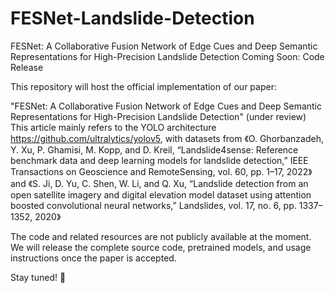 # FESNet-Landslide-Detection
FESNet: A Collaborative Fusion Network of Edge Cues and Deep Semantic Representations for High-Precision Landslide Detection
Coming Soon: Code Release

This repository will host the official implementation of our paper:

"FESNet: A Collaborative Fusion Network of Edge Cues and Deep Semantic Representations for High-Precision Landslide Detection" (under review)
This article mainly refers to the YOLO architecture https://github.com/ultralytics/yolov5, with datasets from 
《O. Ghorbanzadeh, Y. Xu, P. Ghamisi, M. Kopp, and D. Kreil, “Landslide4sense: Reference benchmark data and deep learning models for landslide detection,” IEEE Transactions on Geoscience and RemoteSensing, vol. 60, pp. 1–17, 2022》 and 《S. Ji, D. Yu, C. Shen, W. Li, and Q. Xu, “Landslide detection from an open satellite imagery and digital elevation model dataset using attention boosted convolutional neural networks,” Landslides, vol. 17, no. 6, pp. 1337–1352, 2020》


The code and related resources are not publicly available at the moment.
We will release the complete source code, pretrained models, and usage instructions once the paper is accepted.

Stay tuned! 🚀
